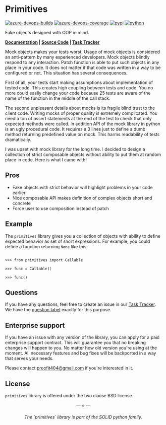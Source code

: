# Primitives

[![azure-devops-builds](https://img.shields.io/azure-devops/build/proofit404/primitives/5?style=flat-square)](https://dev.azure.com/proofit404/primitives/_build/latest?definitionId=5&branchName=master)
[![azure-devops-coverage](https://img.shields.io/azure-devops/coverage/proofit404/primitives/5?style=flat-square)](https://dev.azure.com/proofit404/primitives/_build/latest?definitionId=5&branchName=master)
[![pypi](https://img.shields.io/pypi/v/primitives?style=flat-square)](https://pypi.org/project/primitives)
[![python](https://img.shields.io/pypi/pyversions/primitives?style=flat-square)](https://pypi.org/project/primitives)

Fake objects designed with OOP in mind.

**[Documentation](https://proofit404.github.io/primitives) |
[Source Code](https://github.com/proofit404/primitives) |
[Task Tracker](https://github.com/proofit404/primitives/issues)**

Mock objects makes your tests worst. Usage of mock objects is considered an
anti-pattern by many experienced developers. Mock objects blindly respond to any
interaction. Patch function is able to put such objects in any place in your
code. It does not matter if that code was written in a way to be configured or
not. This situation has several consequences.

First of all, your tests start making assumptions about implementation of tested
code. This creates high coupling between tests and code. You no more could
easily change your code because 25 tests are aware of the name of the function
in the middle of the call stack.

The second unpleasant details about mocks is its fragile blind trust to the
client code. Writing mocks of proper quality is extremely complicated. You need
a ton of assert statements at the end of the test to check that only expected
methods were called. In addition API of the mock library in python is an ugly
procedural code. It requires a 3 lines just to define a dumb method returning
predefined value on mock. This harms readability of tests dramatically.

I was upset with mock library for the long time. I decided to design a
collection of strict composable objects without ability to put them at random
place in code. Here is what I came with!

## Pros

- Fake objects with strict behavior will highlight problems in your code earlier
- Nice composable API makes definition of complex objects short and concrete
- Force user to use composition instead of patch

## Example

The `primitives` library gives you a collection of objects with ability to
define expected behavior as set of short expressions. For example, you could
define a function returning `None` like this:

```pycon

>>> from primitives import Callable

>>> func = Callable()

>>> func()

```

## Questions

If you have any questions, feel free to create an issue in our
[Task Tracker](https://github.com/proofit404/primitives/issues). We have the
[question label](https://github.com/proofit404/primitives/issues?q=is%3Aopen+is%3Aissue+label%3Aquestion)
exactly for this purpose.

## Enterprise support

If you have an issue with any version of the library, you can apply for a paid
enterprise support contract. This will guarantee you that no breaking changes
will happen to you. No matter how old version you're using at the moment. All
necessary features and bug fixes will be backported in a way that serves your
needs.

Please contact [proofit404@gmail.com](mailto:proofit404@gmail.com) if you're
interested in it.

## License

`primitives` library is offered under the two clause BSD license.

<p align="center">&mdash; ⭐️ &mdash;</p>
<p align="center"><i>The `primitives` library is part of the SOLID python family.</i></p>
